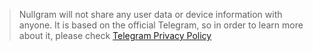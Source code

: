 > Nullgram will not share any user data or device information with anyone. It is based on the official Telegram, so in order to learn more about it, please check [Telegram Privacy Policy](https://telegram.org/privacy)

